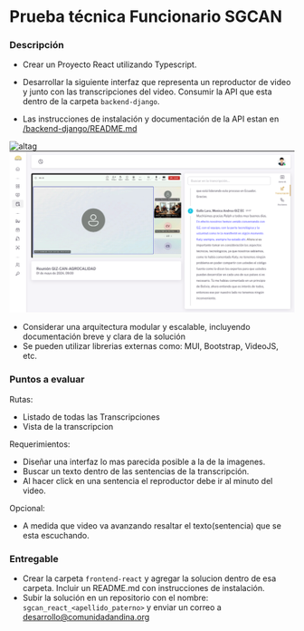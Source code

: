 # Prueba técnica Funcionario SGCAN

### Descripción

- Crear un Proyecto React utilizando Typescript.

- Desarrollar la siguiente interfaz que representa un reproductor de video y junto con las transcripciones del video. Consumir la API que esta dentro de la carpeta ```backend-django```.
- Las instrucciones de instalación y documentación de la API estan en [/backend-django/README.md](/backend-django/README.md)

![altag](https://i.imgur.com/5hOxRCP.jpeg)
![altag](/image.png)

- Considerar una arquitectura modular y escalable, incluyendo documentación breve y clara de la solución
- Se pueden utilizar librerias externas como: MUI, Bootstrap, VideoJS, etc.

### Puntos a evaluar

Rutas: 

- Listado de todas las Transcripciones
- Vista de la transcripcion 


Requerimientos:

- Diseñar una interfaz lo mas parecida posible a la de la imagenes.
- Buscar un texto dentro de las sentencias de la transcripción.
- Al hacer click en una sentencia el reproductor debe ir al minuto del video.

Opcional:
- A medida que video va avanzando resaltar el texto(sentencia) que se esta escuchando.

### Entregable

- Crear la carpeta ```frontend-react``` y agregar la solucion dentro de esa carpeta. Incluir un README.md con instrucciones de instalación.
- Subir la solución en un repositorio con el nombre: ```sgcan_react_<apellido_paterno>``` y enviar un correo a [desarrollo@comunidadandina.org](mailto:desarrollo@comunidadandina.org.)